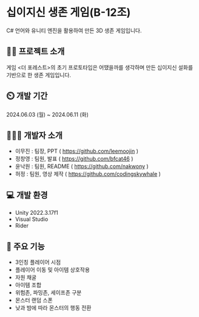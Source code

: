 # 십이지신 생존 게임(B-12조)
C# 언어와 유니티 엔진을 활용하여 만든 3D 생존 게임입니다.

## 👨‍🏫 프로젝트 소개
게임 <더 포레스트>의 초기 프로토타입은 어땠을까를 생각하며 만든 십이지신 설화를 기반으로 한 생존 게임입니다.

## ⏲️ 개발 기간
2024.06.03 (월) ~ 2024.06.11 (화)

## 🧑‍🤝‍🧑 개발자 소개
- 이무진 : 팀장, PPT ( https://github.com/leemoojin )
- 정창영 : 팀원, 발표 ( https://github.com/bfcat46 )
- 윤낙원 : 팀원, README ( https://github.com/nakwony )
- 허정 : 팀원, 영상 제작 ( https://github.com/codingskywhale )

## 💻 개발 환경
- Unity 2022.3.17f1
- Visual Studio
- Rider

## 📌 주요 기능
- 3인칭 플레이어 시점
- 플레이어 이동 및 아이템 상호작용
- 자원 채굴
- 아이템 조합
- 위험존, 파밍존, 세이프존 구분
- 몬스터 랜덤 스폰
- 낮과 밤에 따라 몬스터의 행동 전환

